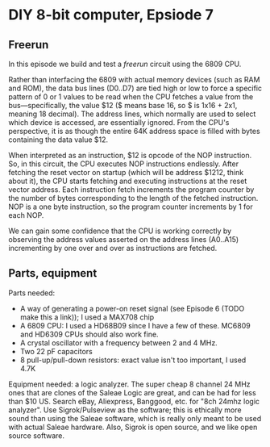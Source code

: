 # DIY 8-bit computer, Epsiode 7

## Freerun

In this episode we build and test a *freerun* circuit using the 6809 CPU.

Rather than interfacing the 6809 with actual memory devices (such as RAM and ROM), the data bus lines (D0..D7) are tied high or low to force a specific pattern of 0 or 1 values to be read when the CPU fetches a value from the bus—specifically, the value &#36;12 (&#36; means base 16, so &#36; is 1x16 + 2x1, meaning 18 decimal).  The address lines, which normally are used to select which device is accessed, are essentially ignored.  From the CPU's perspective, it is as though the entire 64K address space is filled with bytes containing the data value &#36;12.

When interpreted as an instruction, &#36;12 is opcode of the NOP instruction.  So, in this circuit, the CPU executes NOP instructions endlessly.  After fetching the reset vector on startup (which will be address $1212, think about it), the CPU starts fetching and executing instructions at the reset vector address.  Each instruction fetch increments the program counter by the number of bytes corresponding to the length of the fetched instruction.  NOP is a one byte instruction, so the program counter increments by 1 for each NOP.

We can gain some confidence that the CPU is working correctly by observing the address values asserted on the address lines (A0..A15) incrementing by one over and over as instructions are fetched.

## Parts, equipment

Parts needed:

* A way of generating a power-on reset signal (see Episode 6 (TODO make this a link)); I used a MAX708 chip
* A 6809 CPU: I used a HD68B09 since I have a few of these.  MC6809 and HD6309 CPUs should also work fine.
* A crystal oscillator with a frequency between 2 and 4 MHz.
* Two 22 pF capacitors
* 8 pull-up/pull-down resistors: exact value isn't too important, I used 4.7K

Equipment needed: a logic analyzer.  The super cheap 8 channel 24 MHz ones that are clones of the Saleae Logic are great, and can be had for less than &#36;10 US.  Search eBay, Aliexpress, Banggood, etc. for "8ch 24mhz logic analyzer".  Use Sigrok/Pulseview as the software; this is ethically more sound than using the Saleae software, which is really only meant to be used with actual Saleae hardware.  Also, Sigrok is open source, and we like open source software.
